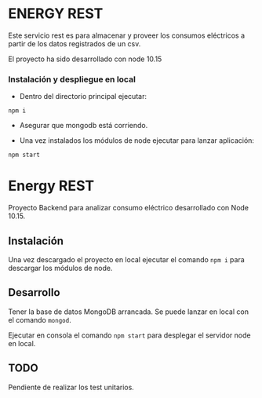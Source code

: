 # ENERGY REST

Este servicio rest es para almacenar y proveer los consumos eléctricos a partir de los datos registrados de un csv.

El proyecto ha sido desarrollado con node 10.15

### Instalación y despliegue en local

- Dentro del directorio principal ejecutar:

`npm i`

- Asegurar que mongodb está corriendo.

- Una vez instalados los módulos de node ejecutar para lanzar aplicación:

`npm start`

# Energy REST

Proyecto Backend para analizar consumo eléctrico desarrollado con Node 10.15.

## Instalación

Una vez descargado el proyecto en local ejecutar el comando `npm i` para descargar los módulos de node.

## Desarrollo

Tener la base de datos MongoDB arrancada. Se puede lanzar en local con el comando `mongod`.

Ejecutar en consola el comando `npm start` para desplegar el servidor node en local.


## TODO

Pendiente de realizar los test unitarios.
